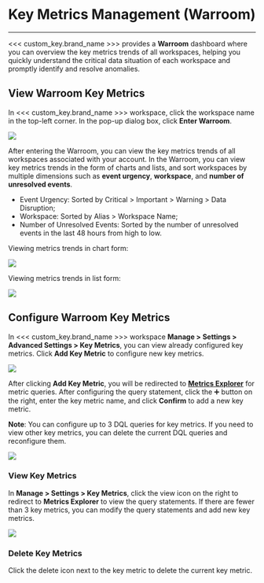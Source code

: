 # Key Metrics Management (Warroom)
---

<<< custom_key.brand_name >>> provides a **Warroom** dashboard where you can overview the key metrics trends of all workspaces, helping you quickly understand the critical data situation of each workspace and promptly identify and resolve anomalies.

## View Warroom Key Metrics

In <<< custom_key.brand_name >>> workspace, click the workspace name in the top-left corner. In the pop-up dialog box, click **Enter Warroom**.

![](../img/3.key_metrics_4.png)

After entering the Warroom, you can view the key metrics trends of all workspaces associated with your account. In the Warroom, you can view key metrics trends in the form of charts and lists, and sort workspaces by multiple dimensions such as **event urgency**, **workspace**, and **number of unresolved events**.

- Event Urgency: Sorted by Critical > Important > Warning > Data Disruption;
- Workspace: Sorted by Alias > Workspace Name;
- Number of Unresolved Events: Sorted by the number of unresolved events in the last 48 hours from high to low.

Viewing metrics trends in chart form:

![](../img/3.key_metrics_5.2.png)

Viewing metrics trends in list form:

![](../img/3.key_metrics_6.1.png)


## Configure Warroom Key Metrics

In <<< custom_key.brand_name >>> workspace **Manage > Settings > Advanced Settings > Key Metrics**, you can view already configured key metrics. Click **Add Key Metric** to configure new key metrics.

![](../img/3.key_metrics_2.png)

After clicking **Add Key Metric**, you will be redirected to **[Metrics Explorer](../../metrics/explorer.md)** for metric queries. After configuring the query statement, click the :heavy_plus_sign: button on the right, enter the key metric name, and click **Confirm** to add a new key metric.

**Note**: You can configure up to 3 DQL queries for key metrics. If you need to view other key metrics, you can delete the current DQL queries and reconfigure them.

![](../img/3.key_metrics_1.png)


### View Key Metrics

In **Manage > Settings > Key Metrics**, click the view icon on the right to redirect to **Metrics Explorer** to view the query statements. If there are fewer than 3 key metrics, you can modify the query statements and add new key metrics.

![](../img/3.key_metrics_3.gif)


### Delete Key Metrics

Click the delete icon next to the key metric to delete the current key metric.